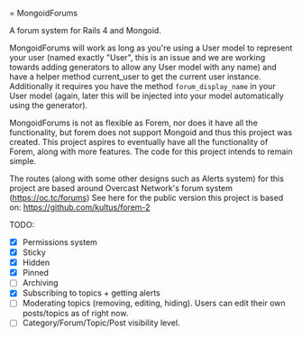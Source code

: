 = MongoidForums

A forum system for Rails 4 and Mongoid. 

MongoidForums will work as long as you're using a User model to represent your user (named exactly "User", this is an issue and we are working towards adding generators to allow any User model with any name) and have a helper method current_user to get the current user instance. Additionally it requires you have the method ```forum_display_name``` in your User model (again, later this will be injected into your model automatically using the generator).

MongoidForums is not as flexible as Forem, nor does it have all the functionality, but forem does not support Mongoid and thus this project was created. This project aspires to eventually have all the functionality of Forem, along with more features.
The code for this project intends to remain simple.

The routes (along with some other designs such as Alerts system) for this project are based around Overcast Network's forum system (https://oc.tc/forums)
See here for the public version this project is based on:
https://github.com/kultus/forem-2


TODO:
- [X] Permissions system
- [X] Sticky
- [X] Hidden
- [X] Pinned
- [ ] Archiving
- [X] Subscribing to topics + getting alerts
- [ ] Moderating topics (removing, editing, hiding). Users can edit their own posts/topics as of right now.
- [ ] Category/Forum/Topic/Post visibility level. 

